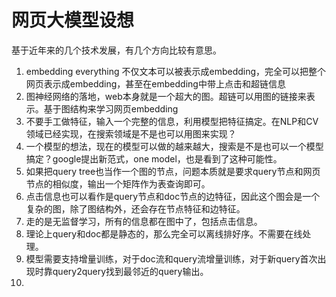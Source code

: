 # 网页大模型设想

基于近年来的几个技术发展，有几个方向比较有意思。

1. embedding everything 不仅文本可以被表示成embedding，完全可以把整个网页表示成embedding，甚至在embedding中带上点击和超链信息
2. 图神经网络的落地，web本身就是一个超大的图。超链可以用图的链接来表示。基于图结构来学习网页embedding
3. 不要手工做特征，输入一个完整的信息，利用模型把特征搞定。在NLP和CV领域已经实现，在搜索领域是不是也可以用图来实现？
4. 一个模型的想法，现在的模型可以做的越来越大，搜索是不是也可以一个模型搞定？google提出新范式，one model，也是看到了这种可能性。
5. 如果把query tree也当作一个图的节点，问题本质就是要求query节点和网页节点的相似度，输出一个矩阵作为表查询即可。
6. 点击信息也可以看作是query节点和doc节点的边特征，因此这个图会是一个复杂的图，除了图结构外，还会存在节点特征和边特征。
7. 走的是无监督学习，所有的信息都在图中了，包括点击信息。
8. 理论上query和doc都是静态的，那么完全可以离线排好序。不需要在线处理。
9. 模型需要支持增量训练，对于doc流和query流增量训练，对于新query首次出现时靠query2query找到最邻近的query输出。
10. 
